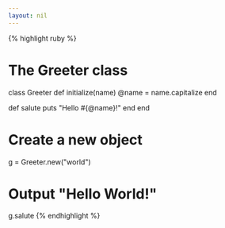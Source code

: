 ```yaml
---
layout: nil
---
```


{% highlight ruby %}
# The Greeter class
class Greeter
  def initialize(name)
    @name = name.capitalize
  end
 
  def salute
    puts "Hello #{@name}!"
  end
end
 
# Create a new object
g = Greeter.new("world")
 
# Output "Hello World!"
g.salute
{% endhighlight %}

